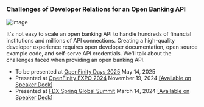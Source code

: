 ### Challenges of Developer Relations for an Open Banking API

![image](https://github.com/DevWithTheHair/Conference-Talks/assets/31429468/8748b7aa-c303-47fd-af04-b3f08f60b9bf)

It's not easy to scale an open banking API to handle hundreds of financial institutions and millions of API connections. Creating a high-quality developer experience requires open developer documentation, open source example code, and self-serve API credentials. We'll talk about the challenges faced when providing an open banking API.

- To be presented at [OpenFinity Days 2025](https://www.openfinity.org/2025-openfinity-days) May 14, 2025
- Presented at [OpenFinity EXPO 2024](https://www.openfinity.org/expo2024) November 19, 2024 [[Available on Speaker Deck]](https://speakerdeck.com/devwiththehair/challenges-of-developer-relations-for-an-open-banking-api)
- Presented at [FDX Spring Global Summit](https://financialdataexchange.org/FDX/Global-Summit-2024.aspx) March 14, 2024 [[Available on Speaker Deck]](https://speakerdeck.com/devwiththehair/challenges-of-developer-relations-for-an-open-banking-api)
